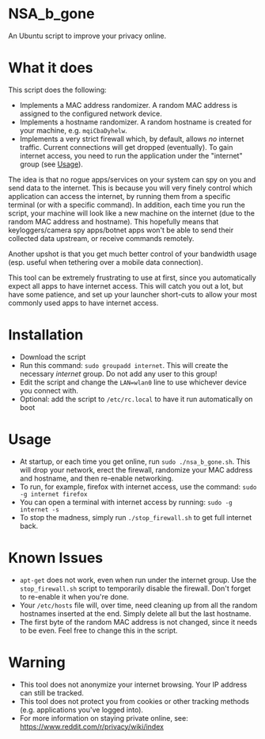 # NSA_b_gone

An Ubuntu script to improve your privacy online.

# What it does

This script does the following:

- Implements a MAC address randomizer. A random MAC address is assigned to the configured network device.
- Implements a hostname randomizer. A random hostname is created for your machine, e.g. ```mqiCbaDyhelw```.
- Implements a very strict firewall which, by default, allows *no* internet traffic. Current connections will get dropped (eventually). To gain internet access, you need to run the application under the "internet" group (see [Usage](#usage)).

The idea is that no rogue apps/services on your system can spy on you and send data to the internet. This is because you will very finely control which application can access the internet, by running them from a specific terminal (or with a specific command). In addition, each time you run the script, your machine will look like a new machine on the internet (due to the random MAC address and hostname). This hopefully means that keyloggers/camera spy apps/botnet apps won't be able to send their collected data upstream, or receive commands remotely.

Another upshot is that you get much better control of your bandwidth usage (esp. useful when tethering over a mobile data connection).

This tool can be extremely frustrating to use at first, since you automatically expect all apps to have internet access. This will catch you out a lot, but have some patience, and set up your launcher short-cuts to allow your most commonly used apps to have internet access.

# Installation

- Download the script
- Run this command: ```sudo groupadd internet```. This will create the necessary *internet* group. Do not add any user to this group!
- Edit the script and change the ```LAN=wlan0``` line to use whichever device you connect with.
- Optional: add the script to ```/etc/rc.local``` to have it run automatically on boot

# Usage

- At startup, or each time you get online, run ```sudo ./nsa_b_gone.sh```. This will drop your network, erect the firewall, randomize your MAC address and hostname, and then re-enable networking.
- To run, for example, firefox with internet access, use the command: ```sudo -g internet firefox```
- You can open a terminal with internet access by running: ```sudo -g internet -s```
- To stop the madness, simply run ```./stop_firewall.sh``` to get full internet back.

# Known Issues

- ```apt-get``` does not work, even when run under the internet group. Use the ```stop_firewall.sh``` script to temporarily disable the firewall. Don't forget to re-enable it when you're done.
- Your ```/etc/hosts``` file will, over time, need cleaning up from all the random hostnames inserted at the end. Simply delete all but the last hostname.
- The first byte of the random MAC address is not changed, since it needs to be even. Feel free to change this in the script.

# Warning

- This tool does not anonymize your internet browsing. Your IP address can still be tracked.
- This tool does not protect you from cookies or other tracking methods (e.g. applications you've logged into).
- For more information on staying private online, see: https://www.reddit.com/r/privacy/wiki/index

